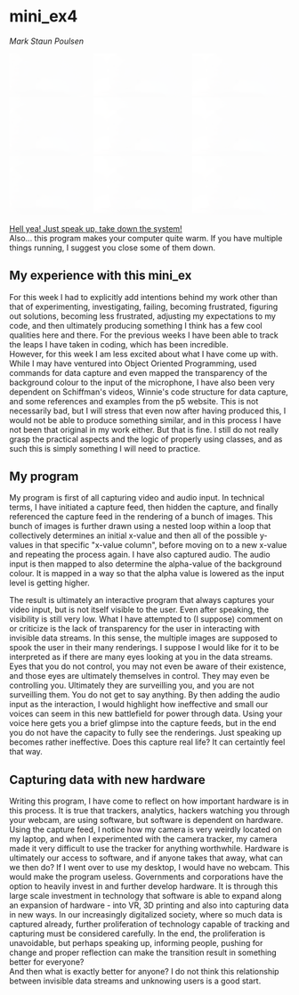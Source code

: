 # mini_ex4
*Mark Staun Poulsen*


![Running Program](Images/see.jpg)

[Hell yea! Just speak up, take down the system!](https://cdn.rawgit.com/Mmarksp/Aesthetic_Programming_2018/9b201f79/mini_exercises/mini_ex4/index4.html)  
Also... this program makes your computer quite warm. If you have multiple things running, I suggest you close some of them down.

## My experience with this mini_ex
For this week I had to explicitly add intentions behind my work other than that of experimenting, investigating, failing, becoming frustrated, figuring out solutions, becoming less frustrated, adjusting my expectations to my code, and then ultimately producing something I think has a few cool qualities here and there. For the previous weeks I have been able to track the leaps I have taken in coding, which has been incredible.  
However, for this week I am less excited about what I have come up with. While I may have ventured into Object Oriented Programming, used commands for data capture and even mapped the transparency of the background colour to the input of the microphone, I have also been very dependent on Schiffman's videos, Winnie's code structure for data capture, and some references and examples from the p5 website. This is not necessarily bad, but I will stress that even now after having produced this, I would not be able to produce something similar, and in this process I have not been that original in my work either. But that is fine. I still do not really grasp the practical aspects and the logic of properly using classes, and as such this is simply something I will need to practice.  

## My program
My program is first of all capturing video and audio input. In technical terms, I have initiated a capture feed, then hidden the capture, and finally referenced the capture feed in the rendering of a bunch of images. This bunch of images is further drawn using a nested loop within a loop that collectively determines an initial x-value and then all of the possible y-values in that specific "x-value column", before moving on to a new x-value and repeating the process again. I have also captured audio. The audio input is then mapped to also determine the alpha-value of the background colour. It is mapped in a way so that the alpha value is lowered as the input level is getting higher.  

The result is ultimately an interactive program that always captures your video input, but is not itself visible to the user. Even after speaking, the visibility is still very low. What I have attempted to (I suppose) comment on or criticize is the lack of transparency for the user in interacting with invisible data streams. In this sense, the multiple images are supposed to spook the user in their many renderings. I suppose I would like for it to be interpreted as if there are many eyes looking at you in the data streams. Eyes that you do not control, you may not even be aware of their existence, and those eyes are ultimately themselves in control. They may even be controlling you. Ultimately they are surveilling you, and you are not surveilling them. You do not get to say anything. By then adding the audio input as the interaction, I would highlight how ineffective and small our voices can seem in this new battlefield for power through data. Using your voice here gets you a brief glimpse into the capture feeds, but in the end you do not have the capacity to fully see the renderings. Just speaking up becomes rather ineffective. Does this capture real life? It can certaintly feel that way.  

## Capturing data with new hardware
Writing this program, I have come to reflect on how important hardware is in this process. It is true that trackers, analytics, hackers watching you through your webcam, are using software, but software is dependent on hardware. Using the capture feed, I notice how my camera is very weirdly located on my laptop, and when I experimented with the camera tracker, my camera made it very difficult to use the tracker for anything worthwhile. Hardware is ultimately our access to software, and if anyone takes that away, what can we then do? If I went over to use my desktop, I would have no webcam. This would make the program useless. Governments and corporations have the option to heavily invest in and further develop hardware. It is through this large scale investment in technology that software is able to expand along an expansion of hardware - into VR, 3D printing and also into capturing data in new ways. In our increasingly digitalized society, where so much data is captured already, further proliferation of technology capable of tracking and capturing must be considered carefully. In the end, the proliferation is unavoidable, but perhaps speaking up, informing people, pushing for change and proper reflection can make the transition result in something better for everyone?  
And then what is exactly better for anyone? I do not think this relationship between invisible data streams and unknowing users is a good start.
